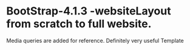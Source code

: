 # BootStrap-4.1.3 -websiteLayout from scratch to full website.
Media queries are added for reference.
Definitely very useful Template
